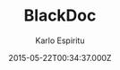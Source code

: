 ---
title: BlackDoc
github: https://github.com/karloespiritu/BlackDoc
demo: https://karloespiritu.com/blackdoc
author: Karlo Espiritu
ssg:
  - Jekyll
cms:
  - No Cms
date: 2015-05-22T00:34:37.000Z
description: >-
  A two-column Jekyll theme for websites that require a master-detail layout for
  viewing of content
stale: true
disabled: true
disabled_reason: error checking demo url
---